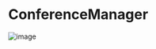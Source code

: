 # ConferenceManager

![image](https://user-images.githubusercontent.com/25953723/170649002-0e41b521-37f8-4764-ba19-17005c4a7773.png)
